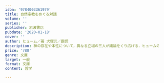 ```yaml
---
isbn: '9784003361979'
title: 自然宗教をめぐる対話
volume: ''
series: ''
publisher: 岩波書店
pubdate: '2020-01-18'
cover: ''
author: ヒューム／著 犬塚元／翻訳
description: 神の存在や本性について，異なる立場の三人が議論をくり広げる．ヒュームの思想理解に欠かせない重要著作．
price: '780'
genre: 文庫
target: 一般
format: 文庫
content: 哲学

---
```

